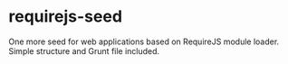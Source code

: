 requirejs-seed
==============

One more seed for web applications based on RequireJS module loader. Simple structure and Grunt file included.
